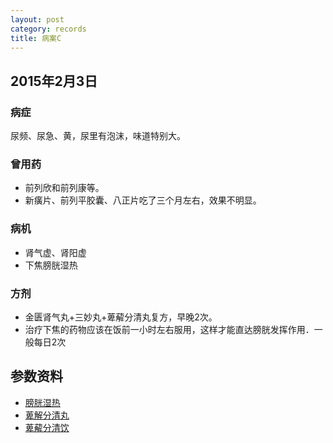 ```yaml
---
layout: post
category: records
title: 病案C
---
```


## 2015年2月3日 ##

### 病症 ###

尿频、尿急、黄，尿里有泡沫，味道特别大。

### 曾用药 ###

- 前列欣和前列康等。
- 新癀片、前列平胶囊、八正片吃了三个月左右，效果不明显。

### 病机 ###

- 肾气虚、肾阳虚
- 下焦膀胱湿热

### 方剂 ###

- 金匮肾气丸+三妙丸+萆薢分清丸复方，早晚2次。
- 治疗下焦的药物应该在饭前一小时左右服用，这样才能直达膀胱发挥作用．一般每日2次

## 参数资料 ##

- [膀胱湿热](http://baike.baidu.com/link?url=v5LGsepvMFDwmdS6OAvgKeMLuIIQyAnKUkUIc-z7qYYgHZr3SWYL4lT2eCnBI0MGnAnt6zylH9_wmX-uGcoJY_)
- [萆解分清丸](http://baike.baidu.com/link?url=mOIkH-jC2-1O4qXx9pdvYT3lQIphg0ZkTkdBSrw_mXe9QiK3atT3eXnDK8zPtOku3TG4szmw7CJVSD3rZ4hM0K)
- [萆薢分清饮](http://baike.baidu.com/link?url=6lukoBATELziqb4hpw6h2MtNNSaeNud-5tUSz2l0q5EmbzNPo12g_WAI23Xd35v9vX1q2JPMRHOAQ_2Kbbvndq)
